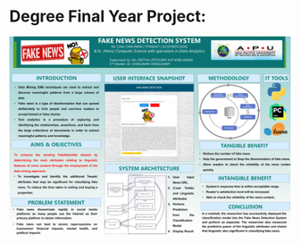 # Degree Final Year Project: 

![alt text](https://raw.githubusercontent.com/chinpang99/Python/main/Fake%20News%20Detection%20of%20Tweets%20by%20Applying%20NLP%20Features%20%26%20Machine%20Learning%20Algorithms/FYP%20Poster.jpg)